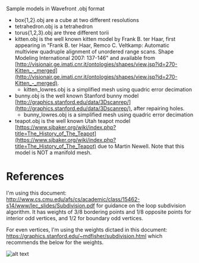 Sample models in Wavefront .obj format

* box{1,2}.obj are a cube at two different resolutions
* tetrahedron.obj is a tetrahedron
* torus{1,2,3}.obj are three different torii
* kitten.obj is the well known kitten model by Frank B. ter Haar, first appearing in "Frank B. ter Haar, Remco C. Veltkamp:
Automatic multiview quadruple alignment of unordered range scans. Shape Modeling International 2007: 137-146" and available from [http://visionair.ge.imati.cnr.it/ontologies/shapes/view.jsp?id=270-Kitten_-_merged](http://visionair.ge.imati.cnr.it/ontologies/shapes/view.jsp?id=270-Kitten_-_merged).
    * kitten_lowres.obj is a simplified mesh using quadric error decimation 
* bunny.obj is the well known Stanford bunny model [http://graphics.stanford.edu/data/3Dscanrep/](http://graphics.stanford.edu/data/3Dscanrep/), after repairing holes.  
    * bunny_lowres.obj is a simplified mesh using quadric error decimation
* teapot.obj is the well known Utah teapot model [https://www.sjbaker.org/wiki/index.php?title=The_History_of_The_Teapot](https://www.sjbaker.org/wiki/index.php?title=The_History_of_The_Teapot) due to Martin Newell.  Note that this model is NOT a manifold mesh.

# References

I'm using this document: http://www.cs.cmu.edu/afs/cs/academic/class/15462-s14/www/lec_slides/Subdivision.pdf for guidance on the loop subdivision algorithm. It has weights of 3/8 bordering points and 1/8 opposite points for interior odd vertices, and 1/2 for boundary odd vertices.

For even vertices, I'm using the weights dictaed in this document: https://graphics.stanford.edu/~mdfisher/subdivision.html which recommends the below for the weights.

![alt text](https://graphics.stanford.edu/~mdfisher/TutorialData/SubdivStencil4.png "weights")